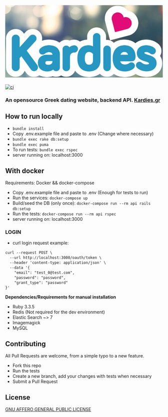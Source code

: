 ## ![Kardies logo](/logo_cover.jpg)
[![ci](https://github.com/AlexAvlonitis/kardies/actions/workflows/ci.yml/badge.svg?branch=master)](https://github.com/AlexAvlonitis/kardies/actions/workflows/ci.yml)
### An opensource Greek dating website, backend API. [Kardies.gr](https://kardies.gr)

## How to run locally

* ```bundle install```
* Copy .env.example file and paste to .env (Change where necessary)
* ```bundle exec rake db:setup```
* ```bundle exec puma```
* To run tests: `bundle exec rspec`
* server running on: localhost:3000

## With docker
Requirements: Docker && docker-compose
* Copy .env.example file and paste to .env (Enough for tests to run)
* Run the services: `docker-compose up`
* Build/seed the DB (only once): `docker-compose run --rm api rails db:setup`
* Run the tests: `docker-compose run --rm api rspec`
* server running on: localhost:3000


### LOGIN
* curl login request example:
```
curl --request POST \
  --url http://localhost:3000/oauth/token \
  --header 'content-type: application/json' \
  --data '{
	"email": "test_0@test.com",
	"password": "password",
	"grant_type": "password"
}'
```

**Dependencies/Requirements for manual installation**

* Ruby 3.3.5
* Redis (Not required for the dev environment)
* Elastic Search ~> 7
* Imagemagick
* MySQL

## Contributing

All Pull Requests are welcome, from a simple typo to a new feature.

* Fork this repo
* Run the tests
* Create a new branch, add your changes with tests when necessary
* Submit a Pull Request

## License
[GNU AFFERO GENERAL PUBLIC LICENSE](/LICENSE)
